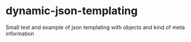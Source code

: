 # dynamic-json-templating
Small test and example of json templating with objects and kind of meta information
